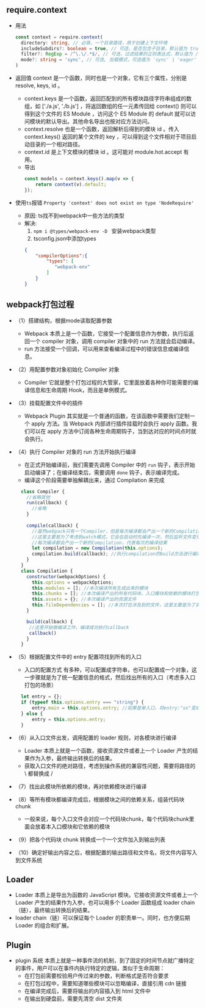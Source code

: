 ## require.context 
- 用法
  ```ts
  const context = require.context(
    directory: string, // 必填，一个目录路径，用于创建上下文环境
    includeSubdirs?: boolean = true, // 可选，是否包含子目录，默认值为 true
    filter?: RegExp = /^\.\/.*$/, // 可选，过滤结果的正则表达式，默认值为 /^\.\/.*$/ 表示所有文件
    mode?: string = 'sync', // 可选, 加载模式，可选值为 'sync' | 'eager' | 'weak' | 'lazy' | 'lazy-once', 默认值为 'sync'
  )
  ```
- 返回值 context 是一个函数，同时也是一个对象，它有三个属性，分别是 resolve, keys, id 。
  - context.keys 是一个函数，返回匹配到的所有模块路径字符串组成的数组，如 ['./a.js', './b.js'] ，将返回数组的任一元素传回给 context() 则可以得到这个文件的 ES Module ，访问这个 ES Module 的 default 就可以访问模块的默认导出。其他命名导出也按对应方法访问。
  - context.resolve 也是一个函数，返回解析后得到的模块 id 。传入 context.keys() 返回的某个文件的 key ，可以得到这个文件相对于项目启动目录的一个相对路径。
  - context.id 是上下文模块的模块 id 。这可能对 module.hot.accept 有用。
  - 导出
    ```js
    const models = context.keys().map(v => {
        return context(v).default;
    });
    ```

- 使用`ts`报错 `Property 'context' does not exist on type 'NodeRequire' `
  - 原因: ts找不到webpack中一些方法的类型
  - 解决:
    1. `npm i @types/webpack-env -D ` 安装webpack类型
    2. tsconfig.json中添加types
      ```json
      {
          "compilerOptions":{
              "types": [
                 "webpack-env"
              ]
          }
      }
      ```

## webpack打包过程
- （1）搭建结构，根据mode读取配置参数
  - Webpack 本质上是一个函数，它接受一个配置信息作为参数，执行后返回一个 compiler 对象，调用 compiler 对象中的 run 方法就会启动编译。
  - run 方法接受一个回调，可以用来查看编译过程中的错误信息或编译信息。
- （2）用配置参数对象初始化 Compiler 对象
  - Compiler 它就是整个打包过程的大管家，它里面放着各种你可能需要的编译信息和生命周期 Hook，而且是单例模式。
- （3）挂载配置文件中的插件
  - Webpack Plugin 其实就是一个普通的函数，在该函数中需要我们定制一个 apply 方法。当 Webpack 内部进行插件挂载时会执行 apply 函数。我们可以在 apply 方法中订阅各种生命周期钩子，当到达对应的时间点时就会执行。
- （4）执行 Compiler 对象的 run 方法开始执行编译
  - 在正式开始编译前，我们需要先调用 Compiler 中的 `run` 钩子，表示开始启动编译了；在编译结束后，需要调用 `done` 钩子，表示编译完成。
  - 编译这个阶段需要单独解耦出来，通过 Compilation 来完成
  ```js
    class Compiler {
      //省略其他
      run(callback) {
        //省略
      }
      
      compile(callback) {
        //虽然webpack只有一个Compiler，但是每次编译都会产出一个新的Compilation，
        //这里主要是为了考虑到watch模式，它会在启动时先编译一次，然后监听文件变化，如果发生变化会重新开始编译
        //每次编译都会产出一个新的Compilation，代表每次的编译结果
        let compilation = new Compilation(this.options);
        compilation.build(callback); //执行compilation的build方法进行编译，编译成功之后执行回调
      }
    }
    class Compilation {
      constructor(webpackOptions) {
        this.options = webpackOptions;
        this.modules = []; //本次编译所有生成出来的模块
        this.chunks = []; //本次编译产出的所有代码块，入口模块和依赖的模块打包在一起为代码块
        this.assets = {}; //本次编译产出的资源文件
        this.fileDependencies = []; //本次打包涉及到的文件，这里主要是为了实现watch模式下监听文件的变化，文件发生变化后会重新编译
      }

      build(callback) {
       //这里开始做编译工作，编译成功执行callback
       callback()
      }
    }

  ```
- （5）根据配置文件中的 entry 配置项找到所有的入口
  -  入口的配置方式 有多种，可以配置成字符串，也可以配置成一个对象，这一步骤就是为了统一配置信息的格式，然后找出所有的入口（考虑多入口打包的场景）
  ```js
    let entry = {};
    if (typeof this.options.entry === "string") {
        entry.main = this.options.entry; //如果是单入口，将entry:"xx"变成{main:"xx"}，这里需要做兼容
    } else {
        entry = this.options.entry;
    }
  ```
- （6）从入口文件出发，调用配置的 loader 规则，对各模块进行编译
  - Loader 本质上就是一个函数，接收资源文件或者上一个 Loader 产生的结果作为入参，最终输出转换后的结果。
  - 获取入口文件的绝对路径，考虑到操作系统的兼容性问题，需要将路径的 \ 都替换成 /
  
- （7）找出此模块所依赖的模块，再对依赖模块进行编译
- （8）等所有模块都编译完成后，根据模块之间的依赖关系，组装代码块 chunk
  - 一般来说，每个入口文件会对应一个代码块chunk，每个代码块chunk里面会放着本入口模块和它依赖的模块
- （9）把各个代码块 chunk 转换成一个一个文件加入到输出列表
- （10）确定好输出内容之后，根据配置的输出路径和文件名，将文件内容写入到文件系统


## Loader 
- Loader 本质上是导出为函数的 JavaScript 模块。它接收资源文件或者上一个 Loader 产生的结果作为入参，也可以用多个 Loader 函数组成 loader chain（链），最终输出转换后的结果。
- loader chain（链）可以保证每个 Loader 的职责单一。同时，也方便后期 Loader 的组合和扩展。


## Plugin
- plugin 系统 本质上就是一种事件流的机制，到了固定的时间节点就广播特定的事件，用户可以在事件内执行特定的逻辑，类似于生命周期：
  - 在打包前需要校验用户传过来的参数，判断格式是否符合要求
  - 在打包过程中，需要知道哪些模块可以忽略编译，直接引用 cdn 链接
  - 在编译完成后，需要将输出的内容插入到 html 文件中
  - 在输出到硬盘前，需要先清空 dist 文件夹


